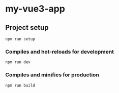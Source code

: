# my-vue3-app

## Project setup

```
npm run setup
```

### Compiles and hot-reloads for development

```
npm run dev
```

### Compiles and minifies for production

```
npm run build
```
